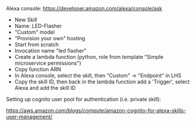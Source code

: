 
Alexa console:
https://developer.amazon.com/alexa/console/ask

* New Skill
* Name: LED-Flasher
* "Custom" model
* "Provision your own" hosting
* Start from scratch
* Invocation name "led flasher"
* Create a lambda function (python, role from template "Simple microservice permissions")
* Copy function ARN
* In Alexa console, select the skill, then "Custom" -> "Endpoint" in LHS
* Copy the skill ID, then back in the lambda function add a 'Trigger', select Alexa and add the skill ID


Setting up cognito user pool for authentication (i.e. private skill):

https://aws.amazon.com/blogs/compute/amazon-cognito-for-alexa-skills-user-management/

